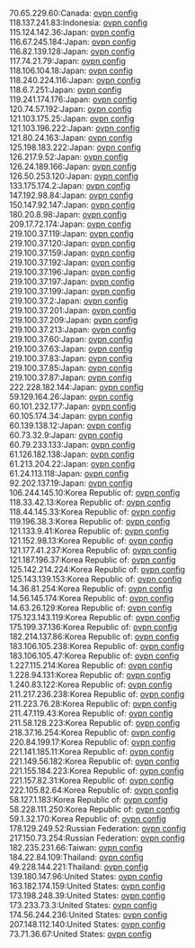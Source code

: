 70.65.229.60:Canada: [ovpn config](vpn/70_65_229_60.ovpn)  
118.137.241.83:Indonesia: [ovpn config](vpn/118_137_241_83.ovpn)  
115.124.142.36:Japan: [ovpn config](vpn/115_124_142_36.ovpn)  
116.67.245.184:Japan: [ovpn config](vpn/116_67_245_184.ovpn)  
116.82.139.128:Japan: [ovpn config](vpn/116_82_139_128.ovpn)  
117.74.21.79:Japan: [ovpn config](vpn/117_74_21_79.ovpn)  
118.106.104.18:Japan: [ovpn config](vpn/118_106_104_18.ovpn)  
118.240.224.116:Japan: [ovpn config](vpn/118_240_224_116.ovpn)  
118.6.7.251:Japan: [ovpn config](vpn/118_6_7_251.ovpn)  
119.241.174.176:Japan: [ovpn config](vpn/119_241_174_176.ovpn)  
120.74.57.192:Japan: [ovpn config](vpn/120_74_57_192.ovpn)  
121.103.175.25:Japan: [ovpn config](vpn/121_103_175_25.ovpn)  
121.103.196.222:Japan: [ovpn config](vpn/121_103_196_222.ovpn)  
121.80.24.163:Japan: [ovpn config](vpn/121_80_24_163.ovpn)  
125.198.183.222:Japan: [ovpn config](vpn/125_198_183_222.ovpn)  
126.217.9.52:Japan: [ovpn config](vpn/126_217_9_52.ovpn)  
126.24.189.166:Japan: [ovpn config](vpn/126_24_189_166.ovpn)  
126.50.253.120:Japan: [ovpn config](vpn/126_50_253_120.ovpn)  
133.175.174.2:Japan: [ovpn config](vpn/133_175_174_2.ovpn)  
147.192.98.84:Japan: [ovpn config](vpn/147_192_98_84.ovpn)  
150.147.92.147:Japan: [ovpn config](vpn/150_147_92_147.ovpn)  
180.20.8.98:Japan: [ovpn config](vpn/180_20_8_98.ovpn)  
209.17.72.174:Japan: [ovpn config](vpn/209_17_72_174.ovpn)  
219.100.37.119:Japan: [ovpn config](vpn/219_100_37_119.ovpn)  
219.100.37.120:Japan: [ovpn config](vpn/219_100_37_120.ovpn)  
219.100.37.159:Japan: [ovpn config](vpn/219_100_37_159.ovpn)  
219.100.37.192:Japan: [ovpn config](vpn/219_100_37_192.ovpn)  
219.100.37.196:Japan: [ovpn config](vpn/219_100_37_196.ovpn)  
219.100.37.197:Japan: [ovpn config](vpn/219_100_37_197.ovpn)  
219.100.37.199:Japan: [ovpn config](vpn/219_100_37_199.ovpn)  
219.100.37.2:Japan: [ovpn config](vpn/219_100_37_2.ovpn)  
219.100.37.201:Japan: [ovpn config](vpn/219_100_37_201.ovpn)  
219.100.37.209:Japan: [ovpn config](vpn/219_100_37_209.ovpn)  
219.100.37.213:Japan: [ovpn config](vpn/219_100_37_213.ovpn)  
219.100.37.60:Japan: [ovpn config](vpn/219_100_37_60.ovpn)  
219.100.37.63:Japan: [ovpn config](vpn/219_100_37_63.ovpn)  
219.100.37.83:Japan: [ovpn config](vpn/219_100_37_83.ovpn)  
219.100.37.85:Japan: [ovpn config](vpn/219_100_37_85.ovpn)  
219.100.37.87:Japan: [ovpn config](vpn/219_100_37_87.ovpn)  
222.228.182.144:Japan: [ovpn config](vpn/222_228_182_144.ovpn)  
59.129.164.26:Japan: [ovpn config](vpn/59_129_164_26.ovpn)  
60.101.232.177:Japan: [ovpn config](vpn/60_101_232_177.ovpn)  
60.105.174.34:Japan: [ovpn config](vpn/60_105_174_34.ovpn)  
60.139.138.12:Japan: [ovpn config](vpn/60_139_138_12.ovpn)  
60.73.32.9:Japan: [ovpn config](vpn/60_73_32_9.ovpn)  
60.79.233.133:Japan: [ovpn config](vpn/60_79_233_133.ovpn)  
61.126.182.138:Japan: [ovpn config](vpn/61_126_182_138.ovpn)  
61.213.204.22:Japan: [ovpn config](vpn/61_213_204_22.ovpn)  
61.24.113.118:Japan: [ovpn config](vpn/61_24_113_118.ovpn)  
92.202.137.19:Japan: [ovpn config](vpn/92_202_137_19.ovpn)  
106.244.145.10:Korea Republic of: [ovpn config](vpn/106_244_145_10.ovpn)  
118.33.42.13:Korea Republic of: [ovpn config](vpn/118_33_42_13.ovpn)  
118.44.145.33:Korea Republic of: [ovpn config](vpn/118_44_145_33.ovpn)  
119.196.38.3:Korea Republic of: [ovpn config](vpn/119_196_38_3.ovpn)  
121.133.9.41:Korea Republic of: [ovpn config](vpn/121_133_9_41.ovpn)  
121.152.98.13:Korea Republic of: [ovpn config](vpn/121_152_98_13.ovpn)  
121.177.41.237:Korea Republic of: [ovpn config](vpn/121_177_41_237.ovpn)  
121.187.196.37:Korea Republic of: [ovpn config](vpn/121_187_196_37.ovpn)  
125.142.214.224:Korea Republic of: [ovpn config](vpn/125_142_214_224.ovpn)  
125.143.139.153:Korea Republic of: [ovpn config](vpn/125_143_139_153.ovpn)  
14.36.81.254:Korea Republic of: [ovpn config](vpn/14_36_81_254.ovpn)  
14.56.145.174:Korea Republic of: [ovpn config](vpn/14_56_145_174.ovpn)  
14.63.26.129:Korea Republic of: [ovpn config](vpn/14_63_26_129.ovpn)  
175.123.143.119:Korea Republic of: [ovpn config](vpn/175_123_143_119.ovpn)  
175.199.37.136:Korea Republic of: [ovpn config](vpn/175_199_37_136.ovpn)  
182.214.137.86:Korea Republic of: [ovpn config](vpn/182_214_137_86.ovpn)  
183.106.105.238:Korea Republic of: [ovpn config](vpn/183_106_105_238.ovpn)  
183.106.105.47:Korea Republic of: [ovpn config](vpn/183_106_105_47.ovpn)  
1.227.115.214:Korea Republic of: [ovpn config](vpn/1_227_115_214.ovpn)  
1.228.94.131:Korea Republic of: [ovpn config](vpn/1_228_94_131.ovpn)  
1.240.83.122:Korea Republic of: [ovpn config](vpn/1_240_83_122.ovpn)  
211.217.236.238:Korea Republic of: [ovpn config](vpn/211_217_236_238.ovpn)  
211.223.76.28:Korea Republic of: [ovpn config](vpn/211_223_76_28.ovpn)  
211.47.119.43:Korea Republic of: [ovpn config](vpn/211_47_119_43.ovpn)  
211.58.128.223:Korea Republic of: [ovpn config](vpn/211_58_128_223.ovpn)  
218.37.16.254:Korea Republic of: [ovpn config](vpn/218_37_16_254.ovpn)  
220.84.199.17:Korea Republic of: [ovpn config](vpn/220_84_199_17.ovpn)  
221.141.185.11:Korea Republic of: [ovpn config](vpn/221_141_185_11.ovpn)  
221.149.56.182:Korea Republic of: [ovpn config](vpn/221_149_56_182.ovpn)  
221.155.184.223:Korea Republic of: [ovpn config](vpn/221_155_184_223.ovpn)  
221.157.82.31:Korea Republic of: [ovpn config](vpn/221_157_82_31.ovpn)  
222.105.82.64:Korea Republic of: [ovpn config](vpn/222_105_82_64.ovpn)  
58.127.1.183:Korea Republic of: [ovpn config](vpn/58_127_1_183.ovpn)  
58.228.111.250:Korea Republic of: [ovpn config](vpn/58_228_111_250.ovpn)  
59.1.32.170:Korea Republic of: [ovpn config](vpn/59_1_32_170.ovpn)  
178.129.249.52:Russian Federation: [ovpn config](vpn/178_129_249_52.ovpn)  
217.150.73.254:Russian Federation: [ovpn config](vpn/217_150_73_254.ovpn)  
182.235.231.66:Taiwan: [ovpn config](vpn/182_235_231_66.ovpn)  
184.22.84.109:Thailand: [ovpn config](vpn/184_22_84_109.ovpn)  
49.228.144.221:Thailand: [ovpn config](vpn/49_228_144_221.ovpn)  
139.180.147.96:United States: [ovpn config](vpn/139_180_147_96.ovpn)  
163.182.174.159:United States: [ovpn config](vpn/163_182_174_159.ovpn)  
173.198.248.39:United States: [ovpn config](vpn/173_198_248_39.ovpn)  
173.233.73.3:United States: [ovpn config](vpn/173_233_73_3.ovpn)  
174.56.244.236:United States: [ovpn config](vpn/174_56_244_236.ovpn)  
207.148.112.140:United States: [ovpn config](vpn/207_148_112_140.ovpn)  
73.71.36.67:United States: [ovpn config](vpn/73_71_36_67.ovpn)  
